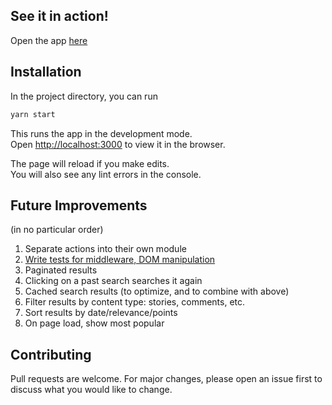 ## See it in action!
Open the app [here](https://h-n-search.herokuapp.com/)

## Installation

In the project directory, you can run

```bash
yarn start
```

This runs the app in the development mode.<br />
Open [http://localhost:3000](http://localhost:3000) to view it in the browser.

The page will reload if you make edits.<br />
You will also see any lint errors in the console.

## Future Improvements
(in no particular order)
1. Separate actions into their own module
2. [Write tests for middleware, DOM manipulation](https://redux.js.org/recipes/writing-tests)
3. Paginated results
4. Clicking on a past search searches it again
5. Cached search results (to optimize, and to combine with above)
6. Filter results by content type: stories, comments, etc.
7. Sort results by date/relevance/points
8. On page load, show most popular

## Contributing
Pull requests are welcome. For major changes, please open an issue first to discuss what you would like to change.
